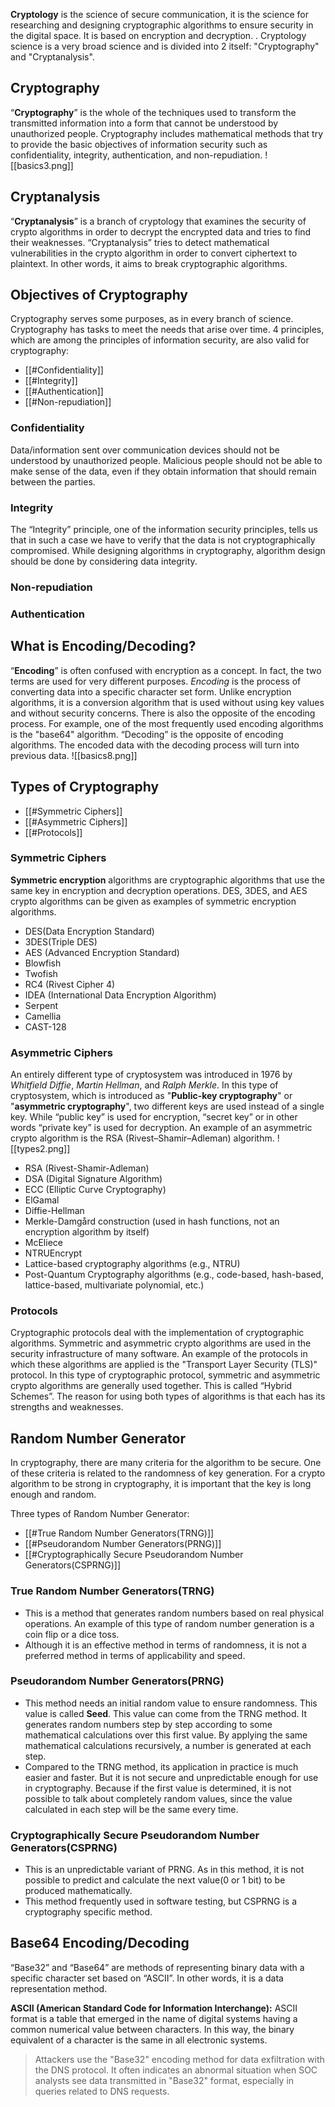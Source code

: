 **Cryptology** is the science of secure communication, it is the science for researching and designing cryptographic algorithms to ensure security in the digital space. It is based on encryption and decryption. . Cryptology science is a very broad science and is divided into 2 itself: "Cryptography" and "Cryptanalysis".

## Cryptography
“**Cryptography**” is the whole of the techniques used to transform the transmitted information into a form that cannot be understood by unauthorized people. Cryptography includes mathematical methods that try to provide the basic objectives of information security such as confidentiality, integrity, authentication, and non-repudiation.
![[basics3.png]]

## Cryptanalysis
“**Cryptanalysis**” is a branch of cryptology that examines the security of crypto algorithms in order to decrypt the encrypted data and tries to find their weaknesses. “Cryptanalysis” tries to detect mathematical vulnerabilities in the crypto algorithm in order to convert ciphertext to plaintext. In other words, it aims to break cryptographic algorithms.


## Objectives of Cryptography
Cryptography serves some purposes, as in every branch of science. Cryptography has tasks to meet the needs that arise over time. 4 principles, which are among the principles of information security, are also valid for cryptography:  
  
- [[#Confidentiality]]
- [[#Integrity]]
- [[#Authentication]]
- [[#Non-repudiation]]

### Confidentiality
Data/information sent over communication devices should not be understood by unauthorized people. Malicious people should not be able to make sense of the data, even if they obtain information that should remain between the parties.
### Integrity
The “Integrity” principle, one of the information security principles, tells us that in such a case we have to verify that the data is not cryptographically compromised. While designing algorithms in cryptography, algorithm design should be done by considering data integrity.
### Non-repudiation


### Authentication


## What is Encoding/Decoding?

“**Encoding**” is often confused with encryption as a concept. In fact, the two terms are used for very different purposes. *Encoding* is the process of converting data into a specific character set form. Unlike encryption algorithms, it is a conversion algorithm that is used without using key values ​​and without security concerns. There is also the opposite of the encoding process. For example, one of the most frequently used encoding algorithms is the "base64" algorithm. “Decoding” is the opposite of encoding algorithms. The encoded data with the decoding process will turn into previous data.
![[basics8.png]]

## Types of Cryptography
- [[#Symmetric Ciphers]]
- [[#Asymmetric Ciphers]]
- [[#Protocols]]
### Symmetric Ciphers
**Symmetric encryption** algorithms are cryptographic algorithms that use the same key in encryption and decryption operations. DES, 3DES, and AES crypto algorithms can be given as examples of symmetric encryption algorithms.
- DES(Data Encryption Standard)
- 3DES(Triple DES)
- AES (Advanced Encryption Standard)
- Blowfish
- Twofish
- RC4 (Rivest Cipher 4)
- IDEA (International Data Encryption Algorithm)
- Serpent
- Camellia
- CAST-128
### Asymmetric Ciphers
An entirely different type of cryptosystem was introduced in 1976 by *Whitfield Diffie*, *Martin Hellman*, and *Ralph Merkle*. In this type of cryptosystem, which is introduced as "**Public-key cryptography**" or "**asymmetric cryptography**", two different keys are used instead of a single key. While “public key” is used for encryption, “secret key” or in other words “private key” is used for decryption. An example of an asymmetric crypto algorithm is the RSA (Rivest–Shamir–Adleman) algorithm.
![[types2.png]]
- RSA (Rivest-Shamir-Adleman)
- DSA (Digital Signature Algorithm)
- ECC (Elliptic Curve Cryptography)
- ElGamal
- Diffie-Hellman
- Merkle-Damgård construction (used in hash functions, not an encryption algorithm by itself)
- McEliece
- NTRUEncrypt
- Lattice-based cryptography algorithms (e.g., NTRU)
- Post-Quantum Cryptography algorithms (e.g., code-based, hash-based, lattice-based, multivariate polynomial, etc.)
### Protocols
Cryptographic protocols deal with the implementation of cryptographic algorithms. Symmetric and asymmetric crypto algorithms are used in the security infrastructure of many software. An example of the protocols in which these algorithms are applied is the "Transport Layer Security (TLS)" protocol. In this type of cryptographic protocol, symmetric and asymmetric crypto algorithms are generally used together. This is called “Hybrid Schemes”. The reason for using both types of algorithms is that each has its strengths and weaknesses.



## Random Number Generator
In cryptography, there are many criteria for the algorithm to be secure. One of these criteria is related to the randomness of key generation. For a crypto algorithm to be strong in cryptography, it is important that the key is long enough and random.

Three types of Random Number Generator:
- [[#True Random Number Generators(TRNG)]]
- [[#Pseudorandom Number Generators(PRNG)]]
- [[#Cryptographically Secure Pseudorandom Number Generators(CSPRNG)]]
### True Random Number Generators(TRNG)
- This is a method that generates random numbers based on real physical operations. An example of this type of random number generation is a coin flip or a dice toss. 
- Although it is an effective method in terms of randomness, it is not a preferred method in terms of applicability and speed. 
### Pseudorandom Number Generators(PRNG)
- This method needs an initial random value to ensure randomness. This value is called **Seed**. This value can come from the TRNG method. It generates random numbers step by step according to some mathematical calculations over this first value. By applying the same mathematical calculations recursively, a number is generated at each step.
- Compared to the TRNG method, its application in practice is much easier and faster. But it is not secure and unpredictable enough for use in cryptography. Because if the first value is determined, it is not possible to talk about completely random values, since the value calculated in each step will be the same every time.
### Cryptographically Secure Pseudorandom Number Generators(CSPRNG)
- This is an unpredictable variant of PRNG. As in this method, it is not possible to predict and calculate the next value(0 or 1 bit) to be produced mathematically. 
- This method frequently used in software testing, but CSPRNG is a cryptography specific method.

## Base64 Encoding/Decoding
“Base32” and “Base64” are methods of representing binary data with a specific character set based on “ASCII”. In other words, it is a data representation method.

**ASCII (American Standard Code for Information Interchange):** ASCII format is a table that emerged in the name of digital systems having a common numerical value between characters. In this way, the binary equivalent of a character is the same in all electronic systems.

> Attackers use the "Base32" encoding method for data exfiltration with the DNS protocol. It often indicates an abnormal situation when SOC analysts see data transmitted in "Base32" format, especially in queries related to DNS requests.


